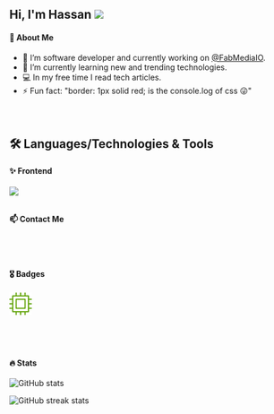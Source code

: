 <h2>Hi, I'm Hassan <img src="https://github.com/TheDudeThatCode/TheDudeThatCode/raw/master/Assets/Hi.gif"  height="30" />
</h2>

#### 🚀 About Me

- 🔭 I’m software developer and currently working on [@FabMediaIO](https://github.com/FabMediaIO "@FabMediaIO").
- 🌱 I’m currently learning new and trending technologies.
- 💻 In my free time I read tech articles.
- ⚡ Fun fact: "border: 1px solid red; is the console.log of css 😜"

#### &nbsp;

<h2>🛠️ Languages/Technologies & Tools</h2>

#### ✨ Frontend


<img src="https://cdn.jsdelivr.net/gh/devicons/devicon/icons/html5/html5-original-wordmark.svg" height="25" />


<h2><h4>📫 Contact Me</h4></h2>

<h2>&nbsp;</h2>

#### 🎖️ Badges
<a href='https://docs.github.com/en/developers'><img src='https://raw.githubusercontent.com/acervenky/animated-github-badges/master/assets/devbadge.gif' width='40' height='40'></a>

<h2>&nbsp;</h2>

#### 🔥 Stats
![GitHub stats](https://github-readme-stats.vercel.app/api?username=hassankhan-wise&show_icons=true)

![GitHub streak stats](https://github-readme-streak-stats.herokuapp.com/?user=hassankhan-wise)
